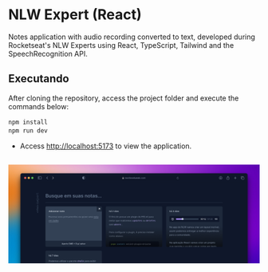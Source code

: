 # NLW Expert (React)

Notes application with audio recording converted to text, developed during Rocketseat's NLW Experts using React, TypeScript, Tailwind and the SpeechRecognition API.

## Executando

After cloning the repository, access the project folder and execute the commands below:

```js
npm install
npm run dev
```

- Access [http://localhost:5173](http://localhost:5173) to view the application.

##

<p align="center">
  <img src="./github/cover.png" style="align:center;" align="center" > 
</p>
